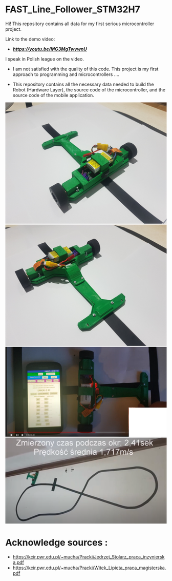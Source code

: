 # FAST_Line_Follower_STM32H7
Hi!
This repository contains all data for my first serious microcontroller project. 

Link to the demo video: 
* **_https://youtu.be/MG3MgTwvwnU_**

I speak in Polish league on the video.
* I am not satisfied with the quality of this code. This project is my first approach to programming and microcontrollers ....

* This repository contains all the necessary data needed to build the Robot (Hardware Layer), the source code of the microcontroller, and the source code of the mobile application.

![RobotPic1](https://github.com/trteodor/FAST_Line_Follower_STM32H7/blob/develop/Pictures/20210125_161132.jpg)
![RobotPic2](https://github.com/trteodor/FAST_Line_Follower_STM32H7/blob/develop/Pictures/20210125_161158.jpg)
![ApkaiRobot](https://github.com/trteodor/FAST_Line_Follower_STM32H7/blob/develop/Pictures/ApkaiRobot.PNG)
![NaTorze](https://github.com/trteodor/FAST_Line_Follower_STM32H7/blob/develop/Pictures/NaTorze.PNG)

# Acknowledge sources :
* https://kcir.pwr.edu.pl/~mucha/Pracki/Jedrzej_Stolarz_praca_inzynierska.pdf
* https://kcir.pwr.edu.pl/~mucha/Pracki/Witek_Lipieta_praca_magisterska.pdf
